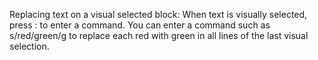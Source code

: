 Replacing text on a visual selected block:
    When text is visually selected, press : to enter a command. 
    You can enter a command such as s/red/green/g to replace each red with green in all lines of the last visual selection. 
